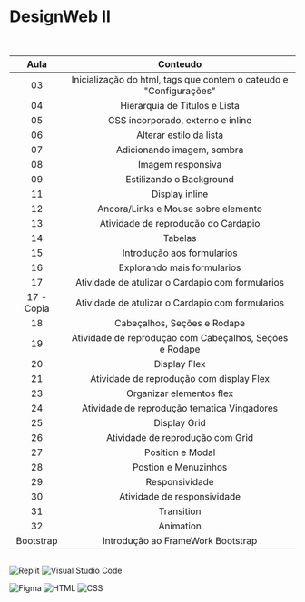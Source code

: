 # DesignWeb II

<br/>

**Aula** | **Conteudo** |
:--: | :--: |
03 | Inicialização do html, tags que contem o cateudo e "Configurações" |
04 | Hierarquia de Titulos e Lista |
05 | CSS incorporado, externo e inline |
06 | Alterar estilo da lista |
07 | Adicionando imagem, sombra  |
08 | Imagem responsiva |
09 | Estilizando o Background |
11 | Display inline |
12 | Ancora/Links e Mouse sobre elemento |
13 | Atividade de reprodução do Cardapio |
14 | Tabelas |
15 | Introdução aos formularios |
16 | Explorando mais formularios |
17 | Atividade de atulizar o Cardapio com formularios |
17 - Copia | Atividade de atulizar o Cardapio com formularios |
18 | Cabeçalhos, Seções e Rodape |
19 | Atividade de reprodução com Cabeçalhos, Seções e Rodape |
20 | Display Flex |
21 | Atividade de reprodução com display Flex |
23 | Organizar elementos flex |
24 | Atividade de reprodução tematica Vingadores |
25 | Display Grid |
26 | Atividade de reprodução com Grid |
27 | Position e Modal |
28 | Postion e Menuzinhos |
29 | Responsividade |
30 | Atividade de responsividade |
31 | Transition |
32 | Animation |
Bootstrap | Introdução ao FrameWork Bootstrap |


## 

![Replit](https://img.shields.io/badge/-Replit-1C2333?logo=replit&style=for-the-badge)
![Visual Studio Code](https://img.shields.io/badge/-Visual%20Studio%20Code-ffffff?logo=visualstudiocode&style=for-the-badge&logoColor=blue)
 
![Figma](https://img.shields.io/badge/-Figma-black?logo=figma&style=for-the-badge&logoColor=red) 
![HTML](https://img.shields.io/badge/-HTML-orange?logo=html5&logoColor=white&style=for-the-badge) 
![CSS](https://img.shields.io/badge/-CSS-blue?logo=css3&logoColor=white&style=for-the-badge)

